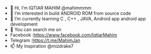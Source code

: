 - 👋 Hi, I’m IQTIAR MAHIM @mahimmmm
- 👀 I’m interested in build ANDROID ROM from source code
- 🌱 I’m currently learning  C , C++ , JAVA, Android app android app development
- 💞️ You can search me on 
-    Facebook :https://www.facebook.com/IqtiarMahim
-    Telegram :https://t.me/MahimJan
- 📫 My Inspiration @mizdrake7

<!---
mahimmmm/mahimmmm is a ✨ special ✨ repository because its `README.md` (this file) appears on your GitHub profile.
You can click the Preview link to take a look at your changes.
--->
